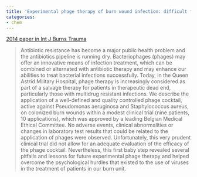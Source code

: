 ```yaml
---
title: 'Experimental phage therapy of burn wound infection: difficult first steps'
categories:
- chem
---
```

[2014 paper in Int J Burns
Trauma](http://www.ncbi.nlm.nih.gov/pmc/articles/PMC4212884/)
<!--more-->

> Antibiotic resistance has become a major public health problem and the
antibiotics pipeline is running dry. Bacteriophages (phages) may offer an
innovative means of infection treatment, which can be combined or alternated
with antibiotic therapy and may enhance our abilities to treat bacterial
infections successfully. Today, in the Queen Astrid Military Hospital, phage
therapy is increasingly considered as part of a salvage therapy for patients
in therapeutic dead end, particularly those with multidrug resistant
infections. We describe the application of a well-defined and quality
controlled phage cocktail, active against Pseudomonas aeruginosa and
Staphylococcus aureus, on colonized burn wounds within a modest clinical trial
(nine patients, 10 applications), which was approved by a leading Belgian
Medical Ethical Committee. No adverse events, clinical abnormalities or
changes in laboratory test results that could be related to the application of
phages were observed. Unfortunately, this very prudent clinical trial did not
allow for an adequate evaluation of the efficacy of the phage cocktail.
Nevertheless, this first baby step revealed several pitfalls and lessons for
future experimental phage therapy and helped overcome the psychological
hurdles that existed to the use of viruses in the treatment of patients in our
burn unit.

